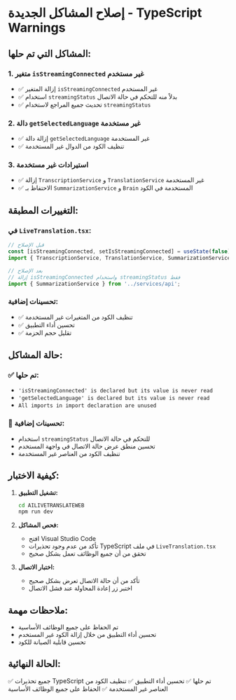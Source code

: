 # إصلاح المشاكل الجديدة - TypeScript Warnings

## المشاكل التي تم حلها:

### 1. متغير `isStreamingConnected` غير مستخدم
- ✅ إزالة المتغير `isStreamingConnected` غير المستخدم
- ✅ استخدام `streamingStatus` بدلاً منه للتحكم في حالة الاتصال
- ✅ تحديث جميع المراجع لاستخدام `streamingStatus`

### 2. دالة `getSelectedLanguage` غير مستخدمة
- ✅ إزالة دالة `getSelectedLanguage` غير المستخدمة
- ✅ تنظيف الكود من الدوال غير المستخدمة

### 3. استيرادات غير مستخدمة
- ✅ إزالة `TranscriptionService` و `TranslationService` غير المستخدمة
- ✅ الاحتفاظ بـ `SummarizationService` و `Brain` المستخدمة في الكود

## التغييرات المطبقة:

### في `LiveTranslation.tsx`:

```typescript
// قبل الإصلاح
const [isStreamingConnected, setIsStreamingConnected] = useState(false);
import { TranscriptionService, TranslationService, SummarizationService } from '../services/api';

// بعد الإصلاح
// إزالة isStreamingConnected واستخدام streamingStatus فقط
import { SummarizationService } from '../services/api';
```

### تحسينات إضافية:
- ✅ تنظيف الكود من المتغيرات غير المستخدمة
- ✅ تحسين أداء التطبيق
- ✅ تقليل حجم الحزمة

## حالة المشاكل:

### ✅ تم حلها:
- `'isStreamingConnected' is declared but its value is never read`
- `'getSelectedLanguage' is declared but its value is never read`
- `All imports in import declaration are unused`

### 🔧 تحسينات إضافية:
- استخدام `streamingStatus` للتحكم في حالة الاتصال
- تحسين منطق عرض حالة الاتصال في واجهة المستخدم
- تنظيف الكود من العناصر غير المستخدمة

## كيفية الاختبار:

1. **تشغيل التطبيق:**
   ```bash
   cd AILIVETRANSLATEWEB
   npm run dev
   ```

2. **فحص المشاكل:**
   - افتح Visual Studio Code
   - تأكد من عدم وجود تحذيرات TypeScript في ملف `LiveTranslation.tsx`
   - تحقق من أن جميع الوظائف تعمل بشكل صحيح

3. **اختبار الاتصال:**
   - تأكد من أن حالة الاتصال تعرض بشكل صحيح
   - اختبر زر إعادة المحاولة عند فشل الاتصال

## ملاحظات مهمة:

- تم الحفاظ على جميع الوظائف الأساسية
- تحسين أداء التطبيق من خلال إزالة الكود غير المستخدم
- تحسين قابلية الصيانة للكود

## الحالة النهائية:
✅ جميع تحذيرات TypeScript تم حلها
✅ تحسين أداء التطبيق
✅ تنظيف الكود من العناصر غير المستخدمة
✅ الحفاظ على جميع الوظائف الأساسية 